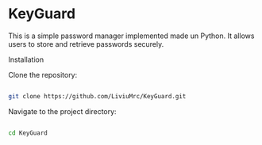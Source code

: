 # KeyGuard
This is a simple password manager implemented made un Python. It allows users to store and retrieve passwords securely.


Installation

Clone the repository:

```bash

git clone https://github.com/LiviuMrc/KeyGuard.git
```

Navigate to the project directory:

```bash

cd KeyGuard
```

